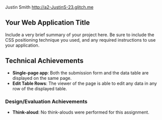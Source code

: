 Justin Smith
http://a2-JustinS-23.glitch.me

## Your Web Application Title
Include a very brief summary of your project here. Be sure to include the CSS positioning technique you used, and any required instructions to use your application.

## Technical Achievements
- **Single-page app**: Both the submission form and the data table are displayed on the same page.
- **Edit Table Rows**: The viewer of the page is able to edit any data in any row of the displayed table.

### Design/Evaluation Achievements
- **Think-aloud**: No think-alouds were performed for this assignment.
